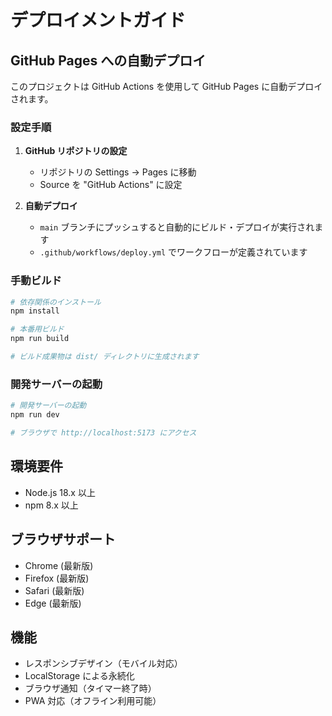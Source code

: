# デプロイメントガイド

## GitHub Pages への自動デプロイ

このプロジェクトは GitHub Actions を使用して GitHub Pages に自動デプロイされます。

### 設定手順

1. **GitHub リポジトリの設定**
   - リポジトリの Settings → Pages に移動
   - Source を "GitHub Actions" に設定

2. **自動デプロイ**
   - `main` ブランチにプッシュすると自動的にビルド・デプロイが実行されます
   - `.github/workflows/deploy.yml` でワークフローが定義されています

### 手動ビルド

```bash
# 依存関係のインストール
npm install

# 本番用ビルド
npm run build

# ビルド成果物は dist/ ディレクトリに生成されます
```

### 開発サーバーの起動

```bash
# 開発サーバーの起動
npm run dev

# ブラウザで http://localhost:5173 にアクセス
```

## 環境要件

- Node.js 18.x 以上
- npm 8.x 以上

## ブラウザサポート

- Chrome (最新版)
- Firefox (最新版)
- Safari (最新版)
- Edge (最新版)

## 機能

- レスポンシブデザイン（モバイル対応）
- LocalStorage による永続化
- ブラウザ通知（タイマー終了時）
- PWA 対応（オフライン利用可能）
